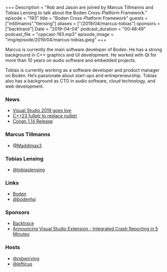 +++
Description = "Rob and Jason are joined by Marcus Tillmanns and Tobias Lensing to talk about the Boden Cross-Platform Framework."
episode = "193"
title = "Boden Cross-Platform Framework"
guests = ["mtillmanns","tlensing"]
aliases = ["/2019/04/marcus-tobias"]
sponsors = ["backtrace"]
Date = "2019-04-04"
podcast_duration = "00:48:49"
podcast_file = "cppcast-193.mp3"
episode_image = "img/episode/2019/04/marcus-tobias.jpeg"
+++

Marcus is currently the main software developer of Boden. He has a strong background in C++ graphics and UI development. He worked with Qt for more than 10 years on audio software and embedded projects.

Tobias is currently working as a software developer and product manager on Boden. He’s passionate about start-ups and entrepreneurship. Tobias also has a background as CTO in audio software, cloud technology, and web development.

### News ###

 - [Visual Studio 2019 goes live](https://arstechnica.com/gadgets/2019/04/visual-studio-2019-goes-live-with-c-python-shared-editing/)
 - [C++23 fullptr to replace nullptr](https://www.reddit.com/r/cpp/comments/b7uvif/c23_fullptr_to_replace_nullptr/)
 - [Conan 1.14 Release](https://blog.conan.io/2019/04/01/New-conan-release-1-14.html)

### Marcus Tillmanns ###

 - [@Maddimax3](https://twitter.com/Maddimax3)

### Tobias Lensing ###

 - [@tobiaslensing](https://twitter.com/tobiaslensing)

### Links ###

 - [Boden](https://github.com/AshampooSystems/boden)
 - [@bodenhq](https://twitter.com/bodenhq)

### Sponsors ###

- [Backtrace](https://backtrace.io/?utm_source=CppCast&utm_medium=CppCast)
- [Announcing Visual Studio Extension - Integrated Crash Reporting in 5 Minutes](https://backtrace.io/blog/features/visual-studio/)

### Hosts ###

- [@robwirving](https://twitter.com/robwirving)
- [@lefticus](https://twitter.com/lefticus)

